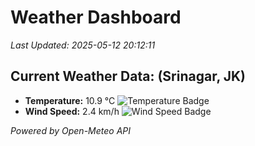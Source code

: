 
# Weather Dashboard

_Last Updated: 2025-05-12 20:12:11_

## Current Weather Data: (Srinagar, JK)
- **Temperature:** 10.9 °C ![Temperature Badge](https://img.shields.io/badge/Temperature-Low%20Temp-blue)
- **Wind Speed:** 2.4 km/h ![Wind Speed Badge](https://img.shields.io/badge/Wind%20Speed-Light%20Wind-blue)

*Powered by Open-Meteo API*
